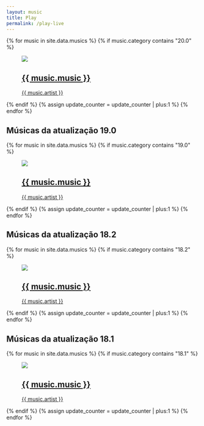 ```yaml
---
layout: music
title: Play
permalink: /play-live
---
```


<script type="text/javascript">
      $(function() {
        function parseRSS(callback) {
          var ts = (new Date()).getTime().toString().slice(0,7);
          $.ajax({
            //url: 'https://feeds.buzzsprout.com/1367764.rss',
            //url: 'https://corsanywhere.herokuapp.com/https://tntsports.com.br/rss/feed.xml',
            url: '/lives.json?='+ts,
            cache: true,
            //url: 'https://thingproxy.freeboard.io/fetch/https://tntsports.com.br/rss/feed.xml',
            dataType: 'json',
            error: function(e) {
                  console.log("XML reading Failed: ", e);        
            },
            success: function(response) {
              //$('#ProductList').empty('');
                //console.log(response);
                var videoId = window.location.href.split('v=').pop();
                json = response;
                for (var i in json) {
                    //var row = $('<tr>');
                    //row.append($('<td id=' + json[i].Id + '>').html(json[i].Id));
                    //row.append($('<td id=' + json[i].Name + '>').html(json[i].Name));
                    //$('</tr>');
                    //$('#ProductList').append(row);
                    if (json[i].id.includes(videoId)) {
                      document.title = json[i].title;
                    }
                }
            }
          });
        }
        //$('#btn').click(function()
        $(document).ready(function () {
          parseRSS();
        });
      });
  $( document ).ready(function() {
    var container = document.getElementById("video")
    var url = window.location.href;
    var id = url.split('v=').pop();
    //var findTitle = url.split('&?t=').pop();
    //document.title = decodeURI(findTitle);
    //window.history.replaceState('', '', 'play?v='+id.split('&?t=').slice(0,1));
    window.dataLayer = window.dataLayer || [];
    function gtag(){dataLayer.push(arguments);}
    gtag('js', new Date());

    gtag('config', 'G-NG0SLXRECB');
    var div = document.createElement("div");
    div.innerHTML = "<div class='player'><iframe src='https://www.youtube.com/embed/live_stream?channel="+id.split('&?t=').slice(0,1)+"&autoplay=1' frameborder='0' allowfullscreen='1' allow='accelerometer; autoplay; clipboard-write; encrypted-media; gyroscope; picture-in-picture'></iframe></div>";
    container.appendChild(div);

//fetch('https://www.googleapis.com/youtube/v3/search?part=snippet&channelId='+id+'&eventType=live&type=video&key=AIzaSyAiGUfZIhNwjCbo_Qh-S0uNKLn23Iye9Zk')
//  .then((response) => response.json())
//  .then((data) => {
//                $('#ProductList').empty('');
//                console.log(data);
//                json = data.items;
//                console.log(json.items);
//                //for (var i in json) {
//                //    var row = $('<tr>');
//                //    row.append($('<td id=' + json[i].id.videoId + '>').html(json[i].id.videoId));
//                //    //row.append($('<td id=' + json[i].etag + '>').html(json[i].etag));
//                //    $('</tr>');
//                //    $('#ProductList').append(row);
//                //}
//  })
$(function() {
        function parseRSS(callback) {
          var user = JSON.parse(localStorage.getItem("the-"+id));
          if (getWithExpiry("the-"+id) != null && user.channel == id) {
            var $build = $('<div class="live-chat"></div>');
            // Append elements to the new element
            $build.append('<iframe width="420" height="345" frameborder="0" src="https://www.youtube.com/live_chat?v='+user.value+'&amp;embed_domain=theproducoes.github.io&amp;dark_theme=1"></iframe>');
            // Append the new element to the container
            $('.player').append($build);
            console.log(user.value);
          }else {
            var ts = (new Date()).getTime().toString().slice(0,7);
            $.ajax({
              //url: 'https://feeds.buzzsprout.com/1367764.rss',
              //url: 'https://corsanywhere.herokuapp.com/https://tntsports.com.br/rss/feed.xml',
              url: 'https://www.googleapis.com/youtube/v3/search?part=snippet&channelId='+id+'&eventType=live&type=video&key=AIzaSyAiGUfZIhNwjCbo_Qh-S0uNKLn23Iye9Zk',
              cache: true,
              //url: 'https://thingproxy.freeboard.io/fetch/https://tntsports.com.br/rss/feed.xml',
              dataType: 'json',
              error: function(e) {
                console.log("XML reading Failed: ", e);
                $.ajax({
                  //url: 'https://feeds.buzzsprout.com/1367764.rss',
                  //url: 'https://corsanywhere.herokuapp.com/https://tntsports.com.br/rss/feed.xml',
                  url: 'https://www.googleapis.com/youtube/v3/search?part=snippet&channelId='+id+'&eventType=live&type=video&key=AIzaSyD5TOhQw4Zv5kO1dclh23YgYjxhsxYn4Gs',
                  cache: true,
                  //url: 'https://thingproxy.freeboard.io/fetch/https://tntsports.com.br/rss/feed.xml',
                  dataType: 'json',
                  error: function(e) {
                    console.log("XML reading Failed: ", e);
                    $.ajax({
                      //url: 'https://feeds.buzzsprout.com/1367764.rss',
                      //url: 'https://corsanywhere.herokuapp.com/https://tntsports.com.br/rss/feed.xml',
                      url: 'https://www.googleapis.com/youtube/v3/search?part=snippet&channelId='+id+'&eventType=live&type=video&key=AIzaSyCcp1aktxGVKb9BT6VRMgKXOUbIZNHMmMk',
                      cache: true,
                      //url: 'https://thingproxy.freeboard.io/fetch/https://tntsports.com.br/rss/feed.xml',
                      dataType: 'json',
                      error: function(e) {
                        console.log("XML reading Failed: ", e);
                        $.ajax({
                          //url: 'https://feeds.buzzsprout.com/1367764.rss',
                          //url: 'https://corsanywhere.herokuapp.com/https://tntsports.com.br/rss/feed.xml',
                          url: 'https://www.googleapis.com/youtube/v3/search?part=snippet&channelId='+id+'&eventType=live&type=video&key=AIzaSyAqzDfnfLvihi_bvCTPZn3RvCAA7a0aYZc',
                          cache: true,
                          //url: 'https://thingproxy.freeboard.io/fetch/https://tntsports.com.br/rss/feed.xml',
                          dataType: 'json',
                          error: function(e) {
                            console.log("XML reading Failed: ", e);
                            $.ajax({
                              //url: 'https://feeds.buzzsprout.com/1367764.rss',
                              //url: 'https://corsanywhere.herokuapp.com/https://tntsports.com.br/rss/feed.xml',
                              url: 'https://www.googleapis.com/youtube/v3/search?part=snippet&channelId='+id+'&eventType=live&type=video&key=AIzaSyAjQ8p1N9nnwvCcA-sxdOGqJMDM8bdM_jQ',
                              cache: true,
                              //url: 'https://thingproxy.freeboard.io/fetch/https://tntsports.com.br/rss/feed.xml',
                              dataType: 'json',
                              error: function(e) {
                                console.log("XML reading Failed: ", e);
                                $.ajax({
                                  //url: 'https://feeds.buzzsprout.com/1367764.rss',
                                  //url: 'https://corsanywhere.herokuapp.com/https://tntsports.com.br/rss/feed.xml',
                                  url: 'https://www.googleapis.com/youtube/v3/search?part=snippet&channelId='+id+'&eventType=live&type=video&key=AIzaSyAfsbY7IMlxwMSa24eIspN8ngmjgUXHFi8',
                                  cache: true,
                                  //url: 'https://thingproxy.freeboard.io/fetch/https://tntsports.com.br/rss/feed.xml',
                                  dataType: 'json',
                                  error: function(e) {
                                    console.log("XML reading Failed: ", e);
                                    $.ajax({
                                      //url: 'https://feeds.buzzsprout.com/1367764.rss',
                                      //url: 'https://corsanywhere.herokuapp.com/https://tntsports.com.br/rss/feed.xml',
                                      url: 'https://www.googleapis.com/youtube/v3/search?part=snippet&channelId='+id+'&eventType=live&type=video&key=AIzaSyBMgVaNTSQdo7wPIPUhrLz6AvyMzr6wLcU',
                                      cache: true,
                                      //url: 'https://thingproxy.freeboard.io/fetch/https://tntsports.com.br/rss/feed.xml',
                                      dataType: 'json',
                                      error: function(e) {
                                        console.log("XML reading Failed: ", e);
                                        $.ajax({
                                          //url: 'https://feeds.buzzsprout.com/1367764.rss',
                                          //url: 'https://corsanywhere.herokuapp.com/https://tntsports.com.br/rss/feed.xml',
                                          url: 'https://www.googleapis.com/youtube/v3/search?part=snippet&channelId='+id+'&eventType=live&type=video&key=AIzaSyAnqkGE5esADeWbnd33Dx5U42FDRt-BsX0',
                                          cache: true,
                                          //url: 'https://thingproxy.freeboard.io/fetch/https://tntsports.com.br/rss/feed.xml',
                                          dataType: 'json',
                                          error: function(e) {
                                            console.log("XML reading Failed: ", e);
                                            $.ajax({
                                              //url: 'https://feeds.buzzsprout.com/1367764.rss',
                                              //url: 'https://corsanywhere.herokuapp.com/https://tntsports.com.br/rss/feed.xml',
                                              url: 'https://www.googleapis.com/youtube/v3/search?part=snippet&channelId='+id+'&eventType=live&type=video&key=AIzaSyAN78_6B06oLw2hqb7Zzl-otaz7xa0Lr94',
                                              cache: true,
                                              //url: 'https://thingproxy.freeboard.io/fetch/https://tntsports.com.br/rss/feed.xml',
                                              dataType: 'json',
                                              error: function(e) {
                                                console.log("XML reading Failed: ", e);
                                                $.ajax({
                                                  //url: 'https://feeds.buzzsprout.com/1367764.rss',
                                                  //url: 'https://corsanywhere.herokuapp.com/https://tntsports.com.br/rss/feed.xml',
                                                  url: 'https://www.googleapis.com/youtube/v3/search?part=snippet&channelId='+id+'&eventType=live&type=video&key=AIzaSyBG7jqOxJ9vlzR3J_jEcH35e0q1EabyJg8',
                                                  cache: true,
                                                  //url: 'https://thingproxy.freeboard.io/fetch/https://tntsports.com.br/rss/feed.xml',
                                                  dataType: 'json',
                                                  error: function(e) {
                                                    console.log("XML reading Failed: ", e);
                                                  },
                                                  success: function(response) {
                                                    // Remove any existing elements in the container
                                                    //$('.news-items').children().remove();
                                                    json = response.items.slice(0,1);
                                                    // Find each <item> in the RSS feed
                                                    console.log(response);
                                                    for (var i in json) {
                                                      // Build a new element
                                                      var $build = $('<div class="live-chat"></div>');
                                                      // Append elements to the new element
                                                      $build.append('<iframe width="420" height="345" frameborder="0" src="https://www.youtube.com/live_chat?v='+json[i].id.videoId+'&amp;embed_domain=theproducoes.github.io&amp;dark_theme=1"></iframe>');
                                                      // Append the new element to the container
                                                      $('.player').append($build);
                                                      console.log(json[i].id.videoId);
                                                      setWithExpiry("the-"+id, json[i].id.videoId, id, 3300000);
                                                    };
                                      //              var myLazyLoad = new LazyLoad({
                                      //                threshold: 0
                                      //              });
                                      //              // After your content has changed...
                                      //              myLazyLoad.update();
                                      //              a2a.init_all();
                                                  }
                                                });
                                              },
                                              success: function(response) {
                                                // Remove any existing elements in the container
                                                //$('.news-items').children().remove();
                                                json = response.items.slice(0,1);
                                                // Find each <item> in the RSS feed
                                                console.log(response);
                                                for (var i in json) {
                                                  // Build a new element
                                                  var $build = $('<div class="live-chat"></div>');
                                                  // Append elements to the new element
                                                  $build.append('<iframe width="420" height="345" frameborder="0" src="https://www.youtube.com/live_chat?v='+json[i].id.videoId+'&amp;embed_domain=theproducoes.github.io&amp;dark_theme=1"></iframe>');
                                                  // Append the new element to the container
                                                  $('.player').append($build);
                                                  console.log(json[i].id.videoId);
                                                  setWithExpiry("the-"+id, json[i].id.videoId, id, 3300000);
                                                };
                                  //              var myLazyLoad = new LazyLoad({
                                  //                threshold: 0
                                  //              });
                                  //              // After your content has changed...
                                  //              myLazyLoad.update();
                                  //              a2a.init_all();
                                              }
                                            });
                                          },
                                          success: function(response) {
                                            // Remove any existing elements in the container
                                            //$('.news-items').children().remove();
                                            json = response.items.slice(0,1);
                                            // Find each <item> in the RSS feed
                                            console.log(response);
                                            for (var i in json) {
                                              // Build a new element
                                              var $build = $('<div class="live-chat"></div>');
                                              // Append elements to the new element
                                              $build.append('<iframe width="420" height="345" frameborder="0" src="https://www.youtube.com/live_chat?v='+json[i].id.videoId+'&amp;embed_domain=theproducoes.github.io&amp;dark_theme=1"></iframe>');
                                              // Append the new element to the container
                                              $('.player').append($build);
                                              console.log(json[i].id.videoId);
                                              setWithExpiry("the-"+id, json[i].id.videoId, id, 3300000);
                                            };
                              //              var myLazyLoad = new LazyLoad({
                              //                threshold: 0
                              //              });
                              //              // After your content has changed...
                              //              myLazyLoad.update();
                              //              a2a.init_all();
                                          }
                                        });
                                      },
                                      success: function(response) {
                                        // Remove any existing elements in the container
                                        //$('.news-items').children().remove();
                                        json = response.items.slice(0,1);
                                        // Find each <item> in the RSS feed
                                        console.log(response);
                                        for (var i in json) {
                                          // Build a new element
                                          var $build = $('<div class="live-chat"></div>');
                                          // Append elements to the new element
                                          $build.append('<iframe width="420" height="345" frameborder="0" src="https://www.youtube.com/live_chat?v='+json[i].id.videoId+'&amp;embed_domain=theproducoes.github.io&amp;dark_theme=1"></iframe>');
                                          // Append the new element to the container
                                          $('.player').append($build);
                                          console.log(json[i].id.videoId);
                                          setWithExpiry("the-"+id, json[i].id.videoId, id, 3300000);
                                        };
                          //              var myLazyLoad = new LazyLoad({
                          //                threshold: 0
                          //              });
                          //              // After your content has changed...
                          //              myLazyLoad.update();
                          //              a2a.init_all();
                                      }
                                    });
                                  },
                                  success: function(response) {
                                    // Remove any existing elements in the container
                                    //$('.news-items').children().remove();
                                    json = response.items.slice(0,1);
                                    // Find each <item> in the RSS feed
                                    console.log(response);
                                    for (var i in json) {
                                      // Build a new element
                                      var $build = $('<div class="live-chat"></div>');
                                      // Append elements to the new element
                                      $build.append('<iframe width="420" height="345" frameborder="0" src="https://www.youtube.com/live_chat?v='+json[i].id.videoId+'&amp;embed_domain=theproducoes.github.io&amp;dark_theme=1"></iframe>');
                                      // Append the new element to the container
                                      $('.player').append($build);
                                      console.log(json[i].id.videoId);
                                      setWithExpiry("the-"+id, json[i].id.videoId, id, 3300000);
                                    };
                      //              var myLazyLoad = new LazyLoad({
                      //                threshold: 0
                      //              });
                      //              // After your content has changed...
                      //              myLazyLoad.update();
                      //              a2a.init_all();
                                  }
                                });
                              },
                              success: function(response) {
                                // Remove any existing elements in the container
                                //$('.news-items').children().remove();
                                json = response.items.slice(0,1);
                                // Find each <item> in the RSS feed
                                console.log(response);
                                for (var i in json) {
                                  // Build a new element
                                  var $build = $('<div class="live-chat"></div>');
                                  // Append elements to the new element
                                  $build.append('<iframe width="420" height="345" frameborder="0" src="https://www.youtube.com/live_chat?v='+json[i].id.videoId+'&amp;embed_domain=theproducoes.github.io&amp;dark_theme=1"></iframe>');
                                  // Append the new element to the container
                                  $('.player').append($build);
                                  console.log(json[i].id.videoId);
                                  setWithExpiry("the-"+id, json[i].id.videoId, id, 3300000);
                                };
                  //              var myLazyLoad = new LazyLoad({
                  //                threshold: 0
                  //              });
                  //              // After your content has changed...
                  //              myLazyLoad.update();
                  //              a2a.init_all();
                              }
                            });
                          },
                          success: function(response) {
                            // Remove any existing elements in the container
                            //$('.news-items').children().remove();
                            json = response.items.slice(0,1);
                            // Find each <item> in the RSS feed
                            console.log(response);
                            for (var i in json) {
                              // Build a new element
                              var $build = $('<div class="live-chat"></div>');
                              // Append elements to the new element
                              $build.append('<iframe width="420" height="345" frameborder="0" src="https://www.youtube.com/live_chat?v='+json[i].id.videoId+'&amp;embed_domain=theproducoes.github.io&amp;dark_theme=1"></iframe>');
                              // Append the new element to the container
                              $('.player').append($build);
                              console.log(json[i].id.videoId);
                              setWithExpiry("the-"+id, json[i].id.videoId, id, 3300000);
                            };
              //              var myLazyLoad = new LazyLoad({
              //                threshold: 0
              //              });
              //              // After your content has changed...
              //              myLazyLoad.update();
              //              a2a.init_all();
                          }
                        });
                      },
                      success: function(response) {
                        // Remove any existing elements in the container
                        //$('.news-items').children().remove();
                        json = response.items.slice(0,1);
                        // Find each <item> in the RSS feed
                        console.log(response);
                        for (var i in json) {
                          // Build a new element
                          var $build = $('<div class="live-chat"></div>');
                          // Append elements to the new element
                          $build.append('<iframe width="420" height="345" frameborder="0" src="https://www.youtube.com/live_chat?v='+json[i].id.videoId+'&amp;embed_domain=theproducoes.github.io&amp;dark_theme=1"></iframe>');
                          // Append the new element to the container
                          $('.player').append($build);
                          console.log(json[i].id.videoId);
                          setWithExpiry("the-"+id, json[i].id.videoId, id, 3300000);
                        };
          //              var myLazyLoad = new LazyLoad({
          //                threshold: 0
          //              });
          //              // After your content has changed...
          //              myLazyLoad.update();
          //              a2a.init_all();
                      }
                    });
                  },
                  success: function(response) {
                    // Remove any existing elements in the container
                    //$('.news-items').children().remove();
                    json = response.items.slice(0,1);
                    // Find each <item> in the RSS feed
                    console.log(response);
                    for (var i in json) {
                      // Build a new element
                      var $build = $('<div class="live-chat"></div>');
                      // Append elements to the new element
                      $build.append('<iframe width="420" height="345" frameborder="0" src="https://www.youtube.com/live_chat?v='+json[i].id.videoId+'&amp;embed_domain=theproducoes.github.io&amp;dark_theme=1"></iframe>');
                      // Append the new element to the container
                      $('.player').append($build);
                      console.log(json[i].id.videoId);
                      setWithExpiry("the-"+id, json[i].id.videoId, id, 3300000);
                    };
      //              var myLazyLoad = new LazyLoad({
      //                threshold: 0
      //              });
      //              // After your content has changed...
      //              myLazyLoad.update();
      //              a2a.init_all();
                  }
                });
              },
              success: function(response) {
                // Remove any existing elements in the container
                //$('.news-items').children().remove();
                json = response.items.slice(0,1);
                // Find each <item> in the RSS feed
                console.log(response);
                for (var i in json) {
                  // Build a new element
                  var $build = $('<div class="live-chat"></div>');
                  // Append elements to the new element
                  $build.append('<iframe width="420" height="345" frameborder="0" src="https://www.youtube.com/live_chat?v='+json[i].id.videoId+'&amp;embed_domain=theproducoes.github.io&amp;dark_theme=1"></iframe>');
                  // Append the new element to the container
                  $('.player').append($build);
                  console.log(json[i].id.videoId);
                  setWithExpiry("the-"+id, json[i].id.videoId, id, 3300000);
                };
  //              var myLazyLoad = new LazyLoad({
  //                threshold: 0
  //              });
  //              // After your content has changed...
  //              myLazyLoad.update();
  //              a2a.init_all();
              }
            });
          }
        }
        //$('#btn').click(function()
        $(document).ready(function () {
          parseRSS();
        });
      });
  });
</script>
<div id="video"></div>
<div class="container some-list">
  <div class="videos">
    <div class="container">
    {% for music in site.data.musics %}
      {% if music.category contains "20.0" %}
            <div class="video">
            <a href="/play?v={{ music.id }}">
                <figure><img class="video-img" data-src="https://img.youtube.com/vi/{{ music.id }}/mqdefault.jpg">
                    <section class="video-text-container"><img class="video-icon" src="https://assets.website-files.com/60aab62d85f38c27463f37cb/60ac48f814e628c3bf932792_play-video-music-x-webflow-template.svg">
                        <section class="video-text-wrapper">
                            <h2 class="video-title">{{ music.music }}</h2>
                            <section class="video-sub-text">{{ music.artist }}</section>
                        </section>
                    </section>
                </figure>
            </a>
        </div>
        {% endif %}
      {% assign update_counter = update_counter | plus:1 %}
    {% endfor %}
    </div>  
  </div>
  <div class="video-category">
    <h2>Músicas da atualização 19.0</h2>
  </div>
  <div class="videos">
    <div class="container">
    {% for music in site.data.musics %}
      {% if music.category contains "19.0" %}
          <!--<div class="video">
            <a href="{{ relative_url }}/play?v={{ music.id }}">
              <figure>
                <img src="https://img.youtube.com/vi/{{ music.id }}/mqdefault.jpg" alt="{{ music.name }}">
                <figcaption>{{ music.name }}</figcaption>
              </figure>
            </a>
          </div>-->
        <div class="video">
          <a href="/play?v={{ music.id }}">
              <figure><img class="video-img" data-src="https://img.youtube.com/vi/{{ music.id }}/mqdefault.jpg">
                  <section class="video-text-container"><img class="video-icon" src="https://assets.website-files.com/60aab62d85f38c27463f37cb/60ac48f814e628c3bf932792_play-video-music-x-webflow-template.svg">
                      <section class="video-text-wrapper">
                          <h2 class="video-title">{{ music.music }}</h2>
                          <section class="video-sub-text">{{ music.artist }}</section>
                      </section>
                  </section>
              </figure>
          </a>
      </div>
        {% endif %}
      {% assign update_counter = update_counter | plus:1 %}
    {% endfor %}
    </div>
  </div>
  <div class="video-category">
    <h2>Músicas da atualização 18.2</h2>
  </div>
  <div class="videos">
    <div class="container">
    {% for music in site.data.musics %}
      {% if music.category contains "18.2" %}
        <div class="video">
          <a href="/play?v={{ music.id }}">
              <figure><img class="video-img" data-src="https://img.youtube.com/vi/{{ music.id }}/mqdefault.jpg">
                  <section class="video-text-container"><img class="video-icon" src="https://assets.website-files.com/60aab62d85f38c27463f37cb/60ac48f814e628c3bf932792_play-video-music-x-webflow-template.svg">
                      <section class="video-text-wrapper">
                          <h2 class="video-title">{{ music.music }}</h2>
                          <section class="video-sub-text">{{ music.artist }}</section>
                      </section>
                  </section>
              </figure>
          </a>
      </div>
        {% endif %}
      {% assign update_counter = update_counter | plus:1 %}
    {% endfor %}
    </div>
  </div>
  <div class="video-category">
    <h2>Músicas da atualização 18.1</h2>
  </div>
  <div class="videos">
    <div class="container">
    {% for music in site.data.musics %}
      {% if music.category contains "18.1" %}
        <div class="video">
          <a href="/play?v={{ music.id }}">
              <figure><img class="video-img" data-src="https://img.youtube.com/vi/{{ music.id }}/mqdefault.jpg">
                  <section class="video-text-container"><img class="video-icon" src="https://assets.website-files.com/60aab62d85f38c27463f37cb/60ac48f814e628c3bf932792_play-video-music-x-webflow-template.svg">
                      <section class="video-text-wrapper">
                          <h2 class="video-title">{{ music.music }}</h2>
                          <section class="video-sub-text">{{ music.artist }}</section>
                      </section>
                  </section>
              </figure>
          </a>
      </div>
        {% endif %}
      {% assign update_counter = update_counter | plus:1 %}
    {% endfor %}
    </div>
  </div>
</div>